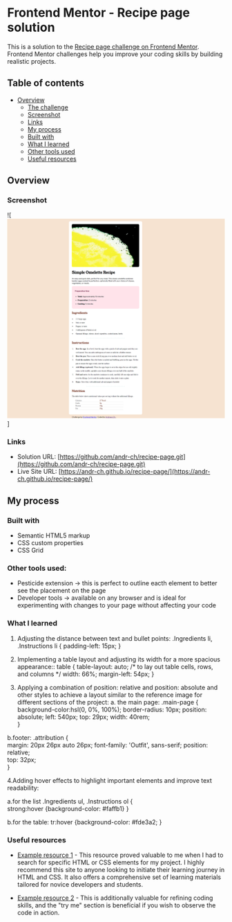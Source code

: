 # Frontend Mentor - Recipe page solution

This is a solution to the [Recipe page challenge on Frontend Mentor](https://www.frontendmentor.io/challenges/recipe-page-KiTsR8QQKm). Frontend Mentor challenges help you improve your coding skills by building realistic projects. 

## Table of contents

- [Overview](#overview)
  - [The challenge](#the-challenge)
  - [Screenshot](#screenshot)
  - [Links](#links)
  - [My process](#my-process)
  - [Built with](#built-with)
  - [What I learned](#what-i-learned)
  - [Other tools used](#other-tools-used)
  - [Useful resources](#useful-resources)



## Overview

### Screenshot

![<img src="images/simple-omelette-recipe-screenshot.png" alt="screenshot-omelette-site">]


### Links

- Solution URL: [https://github.com/andr-ch/recipe-page.git](https://github.com/andr-ch/recipe-page.git)
- Live Site URL: [https://andr-ch.github.io/recipe-page/](https://andr-ch.github.io/recipe-page/)

## My process

### Built with

- Semantic HTML5 markup
- CSS custom properties
- CSS Grid

### Other tools used:
- Pesticide extension -> this is perfect to outline eacth element to better see the placement on the page  
- Developer tools -> available on any browser and is ideal for experimenting with changes to your page without affecting your code

### What I learned

1. Adjusting the distance between text and bullet points:
.Ingredients li,        
.Instructions li {
    padding-left: 15px; 
}

2. Implementing a table layout and adjusting its width for a more spacious appearance::
table {
    table-layout: auto;  /* to lay out table cells, rows, and columns */
    width: 66%;
    margin-left: 54px;
}

3. Applying a combination of position: relative and position: absolute and other styles to achieve a layout similar to the reference image for different sections of the project:
a. the main page:
.main-page {
    background-color:hsl(0, 0%, 100%);
    border-radius: 10px;
    position: absolute;
    left: 540px;
    top: 29px;
    width: 40rem;    
}

b.footer:
.attribution {                    
    margin: 20px 26px auto 26px;
    font-family: 'Outfit', sans-serif;
    position: relative;  
    top: 32px;           
}

4.Adding hover effects to highlight important elements and improve text readability:

a.for the list
.Ingredients ul,
.Instructions ol {           
  strong:hover {background-color: #faffb1} 
}

b.for the table:
tr:hover {background-color: #fde3a2;
}


### Useful resources

- [Example resource 1](https://developer.mozilla.org/en-US/) - This resource proved valuable to me when I had to search for specific HTML or CSS elements for my project. I highly recommend this site to anyone looking to initiate their learning journey in HTML and CSS. It also offers a comprehensive set of learning materials tailored for novice developers and students.

- [Example resource 2](https://www.w3schools.com/) - This is additionally valuable for refining coding skills, and the "try me" section is beneficial if you wish to observe the code in action.








